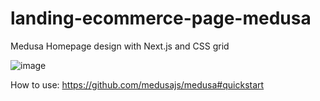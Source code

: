 # landing-ecommerce-page-medusa

Medusa Homepage design with Next.js and CSS grid

![image](https://user-images.githubusercontent.com/77109037/171477715-627c15c5-91b5-4709-91ed-16fa51a84b1a.png)





How to use:
https://github.com/medusajs/medusa#quickstart

